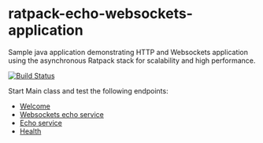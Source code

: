 # ratpack-echo-websockets-application
Sample java application demonstrating HTTP and Websockets application using the asynchronous Ratpack stack for scalability and high performance.

[![Build Status](https://jenkins.quadim.ai/buildStatus/icon?job=ratpack-echo-websockets-application)](https://jenkins.quadim.ai/job/ratpack-echo-websockets-application/)

Start Main class and test the following endpoints:
 * <a href="http://localhost:12121/ratpacksample">Welcome</a> 
 * <a href="http://localhost:12121/ratpacksample/echo">Websockets echo service</a>
 * <a href="http://localhost:12121/ratpacksample/hello/there">Echo service</a> 
 * <a href="http://localhost:12121/ratpacksample/admin/health">Health</a>
